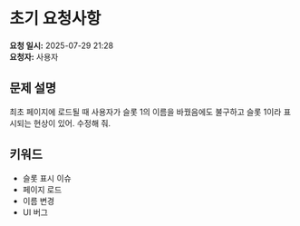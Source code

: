 # 초기 요청사항

**요청 일시:** 2025-07-29 21:28  
**요청자:** 사용자  

## 문제 설명
최초 페이지에 로드될 때 사용자가 슬롯 1의 이름을 바꿨음에도 불구하고 슬롯 1이라 표시되는 현상이 있어. 수정해 줘.

## 키워드
- 슬롯 표시 이슈
- 페이지 로드
- 이름 변경
- UI 버그